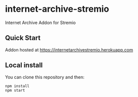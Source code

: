 # internet-archive-stremio
Internet Archive Addon for Stremio

## Quick Start

Addon hosted at https://internetarchivestremio.herokuapp.com

## Local install

You can clone this repository and then:

```bash
npm install
npm start
```
